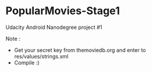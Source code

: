 # PopularMovies-Stage1
Udacity Android Nanodegree project #1

Note :

- Get your secret key from themoviedb.org and enter to res/values/strings.xml
- Compile :)